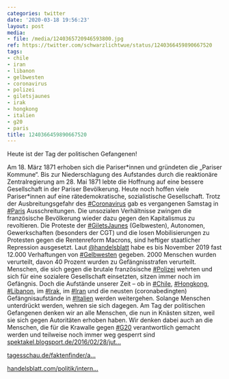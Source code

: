 ```yaml
---
categories: twitter
date: '2020-03-18 19:56:23'
layout: post
media:
- file: /media/1240365720946593800.jpg
ref: https://twitter.com/schwarzlichtwue/status/1240366459890667520
tags:
- chile
- iran
- libanon
- gelbwesten
- coronavirus
- polizei
- giletsjaunes
- irak
- hongkong
- italien
- g20
- paris
title: 1240366459890667520
---
```

Heute ist der Tag der politischen Gefangenen!



Am 18. März 1871 erhoben sich die Pariser\*innen und gründeten die „Pariser Kommune“. 
Bis zur Niederschlagung des Aufstandes durch die reaktionäre Zentralregierung am 28. Mai 1871 lebte die Hoffnung auf eine bessere Gesellschaft in der Pariser Bevölkerung. Heute noch hoffen viele Pariser\*innen auf eine rätedemokratische, sozialistische Gesellschaft.
Trotz der Ausbreitungsgefahr des [#Coronavirus](/t/coronavirus) gab es vergangenen Samstag in [#Paris](/t/paris) Ausschreitungen. Die unsozialen Verhältnisse zwingen die französische Bevölkerung wieder dazu gegen den Kapitalismus zu revoltieren.
Die Proteste der [#GiletsJaunes](/t/giletsjaunes) (Gelbwesten), Autonomen, Gewerkschaften (besonders der CGT) und die losen Mobilisierungen zu Protesten gegen die Rentenreform Macrons, sind heftiger staatlicher Repression ausgesetzt. Laut [@handelsblatt](https://twitter.com/handelsblatt) habe es bis November 2019 fast 12.000
Verhaftungen von [#Gelbwesten](/t/gelbwesten) gegeben. 2000 Menschen wurden verurteilt, davon 40 Prozent wurden zu Gefängnisstrafen verurteilt. Menschen, die sich gegen die brutale französische [#Polizei](/t/polizei) wehrten und sich für eine sozialere Gesellschaft einsetzten, sitzen immer noch im Gefängnis.
Doch die Aufstände unserer Zeit – ob in [#Chile](/t/chile), [#Hongkong](/t/hongkong), [#Libanon](/t/libanon), im [#Irak](/t/irak), im [#Iran](/t/iran) und die neusten (coronabedingten) Gefängnisaufstände in [#Italien](/t/italien) werden weitergehen. Solange Menschen unterdrückt werden, wehren sie sich dagegen.
Am Tag der politischen Gefangenen denken wir an alle Menschen, die nun in Knästen sitzen, weil sie sich gegen Autoritäten erhoben haben. Wir denken dabei auch an die Menschen, die für die Krawalle gegen [#G20](/t/g20) verantwortlich gemacht werden und teilweise noch immer weg gesperrt sind
[spektakel.blogsport.de/2016/02/28/jut…](http://spektakel.blogsport.de/2016/02/28/jutta-ditfurth-anmerkungen-zur-pariser-commune/)



[tagesschau.de/faktenfinder/a…](https://www.tagesschau.de/faktenfinder/ausland/frankreich-gelbwesten-gewalt-103.html)



[handelsblatt.com/politik/intern…](https://www.handelsblatt.com/politik/international/frankreich-ein-jahr-nach-ausbruch-der-gelbwesten-demos-polizei-setzt-traenengas-bei-erneuten-protesten-ein/25233374.html?ticket=ST-291985-BUNaMSKTUAOblfRb3RoL-ap3)
